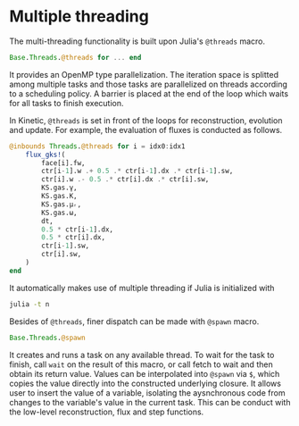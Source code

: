 # Multiple threading

The multi-threading functionality is built upon Julia's `@threads` macro.
```julia
Base.Threads.@threads for ... end
```
It provides an OpenMP type parallelization.
The iteration space is splitted among multiple tasks and those tasks are parallelized on threads according to a scheduling policy.
A barrier is placed at the end of the loop which waits for all tasks to finish execution.

In Kinetic, `@threads` is set in front of the loops for reconstruction, evolution and update.
For example, the evaluation of fluxes is conducted as follows.
```julia
@inbounds Threads.@threads for i = idx0:idx1
    flux_gks!(
        face[i].fw,
        ctr[i-1].w .+ 0.5 .* ctr[i-1].dx .* ctr[i-1].sw,
        ctr[i].w .- 0.5 .* ctr[i].dx .* ctr[i].sw,
        KS.gas.γ,
        KS.gas.K,
        KS.gas.μᵣ,
        KS.gas.ω,
        dt,
        0.5 * ctr[i-1].dx,
        0.5 * ctr[i].dx,
        ctr[i-1].sw,
        ctr[i].sw,
    )
end
```
It automatically makes use of multiple threading if Julia is initialized with
```bash
julia -t n
```

Besides of `@threads`, finer dispatch can be made with `@spawn` macro.
```julia
Base.Threads.@spawn
```
It creates and runs a task on any available thread.
To wait for the task to finish, call `wait` on the result of this macro, or call fetch to wait and then obtain its return value.
Values can be interpolated into `@spawn` via `$`, which copies the value directly into the constructed underlying closure.
It allows user to insert the value of a variable, isolating the aysnchronous code from changes to the variable's value in the current task.
This can be conduct with the low-level reconstruction, flux and step functions.